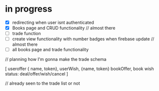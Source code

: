# in progress

- [x] redirecting when user isnt authenticated
- [x] Books page and CRUD functionality // almost there
- [ ] trade function
- [ ] create view functionality with number badges when firebase update // almost there
- [ ] all books page and trade functionality

// planning how I'm gonna make the trade schema

[
    useroffer { name, token},
    userWish, {name, token}
    bookOffer,
    book wish
    status: deal/offer/wish/cancel
]

// already seen to the trade list or not
